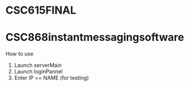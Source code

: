 # CSC615FINAL
# CSC868instantmessagingsoftware

How to use
1. Launch serverMain
2. Launch loginPannel
3. Enter IP == NAME (for testing)  
